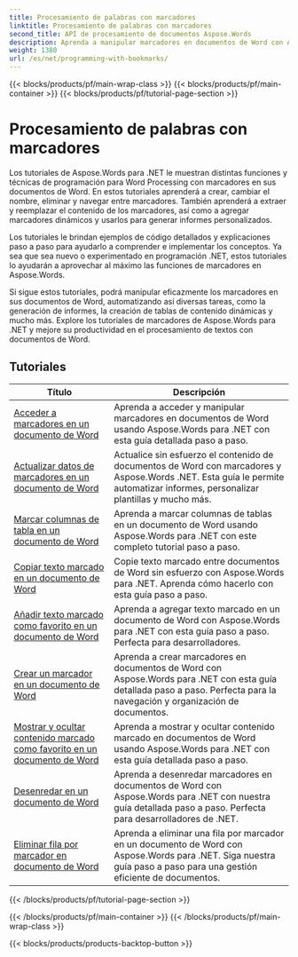 ```yaml
---
title: Procesamiento de palabras con marcadores
linktitle: Procesamiento de palabras con marcadores
second_title: API de procesamiento de documentos Aspose.Words
description: Aprenda a manipular marcadores en documentos de Word con Aspose.Words para .NET. Los tutoriales le muestran los pasos para crear, acceder y editar marcadores en un documento de Word.
weight: 1380
url: /es/net/programming-with-bookmarks/
---
```


{{< blocks/products/pf/main-wrap-class >}}
{{< blocks/products/pf/main-container >}}
{{< blocks/products/pf/tutorial-page-section >}}

# Procesamiento de palabras con marcadores


Los tutoriales de Aspose.Words para .NET le muestran distintas funciones y técnicas de programación para Word Processing con marcadores en sus documentos de Word. En estos tutoriales aprenderá a crear, cambiar el nombre, eliminar y navegar entre marcadores. También aprenderá a extraer y reemplazar el contenido de los marcadores, así como a agregar marcadores dinámicos y usarlos para generar informes personalizados.

Los tutoriales le brindan ejemplos de código detallados y explicaciones paso a paso para ayudarlo a comprender e implementar los conceptos. Ya sea que sea nuevo o experimentado en programación .NET, estos tutoriales lo ayudarán a aprovechar al máximo las funciones de marcadores en Aspose.Words.

Si sigue estos tutoriales, podrá manipular eficazmente los marcadores en sus documentos de Word, automatizando así diversas tareas, como la generación de informes, la creación de tablas de contenido dinámicas y mucho más. Explore los tutoriales de marcadores de Aspose.Words para .NET y mejore su productividad en el procesamiento de textos con documentos de Word.

 ## Tutoriales
| Título | Descripción |
| --- | --- |
| [Acceder a marcadores en un documento de Word](./access-bookmarks/) | Aprenda a acceder y manipular marcadores en documentos de Word usando Aspose.Words para .NET con esta guía detallada paso a paso. |
| [Actualizar datos de marcadores en un documento de Word](./update-bookmark-data/) | Actualice sin esfuerzo el contenido de documentos de Word con marcadores y Aspose.Words .NET. Esta guía le permite automatizar informes, personalizar plantillas y mucho más. |
| [Marcar columnas de tabla en un documento de Word](./bookmark-table-columns/) | Aprenda a marcar columnas de tablas en un documento de Word usando Aspose.Words para .NET con este completo tutorial paso a paso. |
| [Copiar texto marcado en un documento de Word](./copy-bookmarked-text/) | Copie texto marcado entre documentos de Word sin esfuerzo con Aspose.Words para .NET. Aprenda cómo hacerlo con esta guía paso a paso. |
| [Añadir texto marcado como favorito en un documento de Word](./append-bookmarked-text/) | Aprenda a agregar texto marcado en un documento de Word con Aspose.Words para .NET con esta guía paso a paso. Perfecta para desarrolladores. |
| [Crear un marcador en un documento de Word](./create-bookmark/) | Aprenda a crear marcadores en documentos de Word con Aspose.Words para .NET con esta guía detallada paso a paso. Perfecta para la navegación y organización de documentos. |
| [Mostrar y ocultar contenido marcado como favorito en un documento de Word](./show-hide-bookmarked-content/) | Aprenda a mostrar y ocultar contenido marcado en documentos de Word usando Aspose.Words para .NET con esta guía detallada paso a paso. |
| [Desenredar en un documento de Word](./untangle/) | Aprenda a desenredar marcadores en documentos de Word con Aspose.Words para .NET con nuestra guía detallada paso a paso. Perfecta para desarrolladores de .NET. |
| [Eliminar fila por marcador en documento de Word](./delete-row-by-bookmark/) | Aprenda a eliminar una fila por marcador en un documento de Word con Aspose.Words para .NET. Siga nuestra guía paso a paso para una gestión eficiente de documentos. |
{{< /blocks/products/pf/tutorial-page-section >}}

{{< /blocks/products/pf/main-container >}}
{{< /blocks/products/pf/main-wrap-class >}}

{{< blocks/products/products-backtop-button >}}
